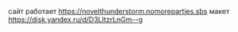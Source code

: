 сайт работает
https://novelthunderstorm.nomoreparties.sbs
макет https://disk.yandex.ru/d/D3LltzrLnGm--g
